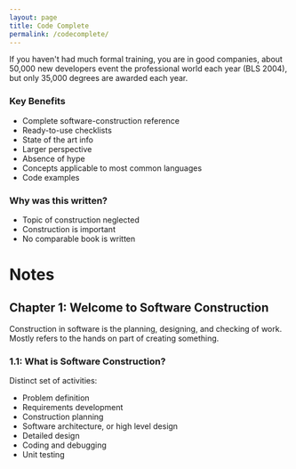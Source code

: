 ```yaml
---
layout: page
title: Code Complete
permalink: /codecomplete/
---
```


If you haven't had much formal training, you are in good companies, about 50,000 new developers
event the professional world each year (BLS 2004), but only 35,000 degrees are awarded
each year.

### Key Benefits
- Complete software-construction reference
- Ready-to-use checklists
- State of the art info
- Larger perspective
- Absence of hype
- Concepts applicable to most common languages
- Code examples

### Why was this written?

- Topic of construction neglected
- Construction is important
- No comparable book is written

# Notes

## Chapter 1: Welcome to Software Construction
Construction in software is the planning, designing, and checking of work. Mostly refers to the 
hands on part of creating something.

### 1.1: What is Software Construction?
Distinct set of activities:
- Problem definition
- Requirements development
- Construction planning
- Software architecture, or high level design
- Detailed design
- Coding and debugging
- Unit testing



